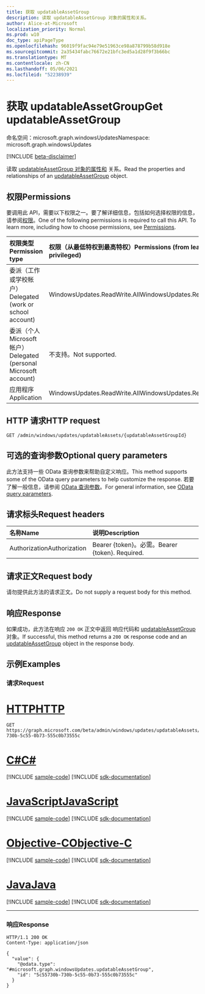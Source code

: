 ```yaml
---
title: 获取 updatableAssetGroup
description: 读取 updatableAssetGroup 对象的属性和关系。
author: Alice-at-Microsoft
localization_priority: Normal
ms.prod: w10
doc_type: apiPageType
ms.openlocfilehash: 96019f9fac94e79e51963ce98a878799b58d918e
ms.sourcegitcommit: 2a35434fabc76672e21bfc3ed5a1d28f9f3b66bc
ms.translationtype: MT
ms.contentlocale: zh-CN
ms.lasthandoff: 05/06/2021
ms.locfileid: "52238939"
---
```

# <a name="get-updatableassetgroup"></a><span data-ttu-id="d30c0-103">获取 updatableAssetGroup</span><span class="sxs-lookup"><span data-stu-id="d30c0-103">Get updatableAssetGroup</span></span>
<span data-ttu-id="d30c0-104">命名空间：microsoft.graph.windowsUpdates</span><span class="sxs-lookup"><span data-stu-id="d30c0-104">Namespace: microsoft.graph.windowsUpdates</span></span>

[!INCLUDE [beta-disclaimer](../../includes/beta-disclaimer.md)]

<span data-ttu-id="d30c0-105">读取 [updatableAssetGroup 对象的属性和](../resources/windowsupdates-updatableassetgroup.md) 关系。</span><span class="sxs-lookup"><span data-stu-id="d30c0-105">Read the properties and relationships of an [updatableAssetGroup](../resources/windowsupdates-updatableassetgroup.md) object.</span></span>

## <a name="permissions"></a><span data-ttu-id="d30c0-106">权限</span><span class="sxs-lookup"><span data-stu-id="d30c0-106">Permissions</span></span>
<span data-ttu-id="d30c0-p101">要调用此 API，需要以下权限之一。要了解详细信息，包括如何选择权限的信息，请参阅[权限](/graph/permissions-reference)。</span><span class="sxs-lookup"><span data-stu-id="d30c0-p101">One of the following permissions is required to call this API. To learn more, including how to choose permissions, see [Permissions](/graph/permissions-reference).</span></span>

|<span data-ttu-id="d30c0-109">权限类型</span><span class="sxs-lookup"><span data-stu-id="d30c0-109">Permission type</span></span>|<span data-ttu-id="d30c0-110">权限（从最低特权到最高特权）</span><span class="sxs-lookup"><span data-stu-id="d30c0-110">Permissions (from least to most privileged)</span></span>|
|:---|:---|
|<span data-ttu-id="d30c0-111">委派（工作或学校帐户）</span><span class="sxs-lookup"><span data-stu-id="d30c0-111">Delegated (work or school account)</span></span>|<span data-ttu-id="d30c0-112">WindowsUpdates.ReadWrite.All</span><span class="sxs-lookup"><span data-stu-id="d30c0-112">WindowsUpdates.ReadWrite.All</span></span>|
|<span data-ttu-id="d30c0-113">委派（个人 Microsoft 帐户）</span><span class="sxs-lookup"><span data-stu-id="d30c0-113">Delegated (personal Microsoft account)</span></span>|<span data-ttu-id="d30c0-114">不支持。</span><span class="sxs-lookup"><span data-stu-id="d30c0-114">Not supported.</span></span>|
|<span data-ttu-id="d30c0-115">应用程序</span><span class="sxs-lookup"><span data-stu-id="d30c0-115">Application</span></span>|<span data-ttu-id="d30c0-116">WindowsUpdates.ReadWrite.All</span><span class="sxs-lookup"><span data-stu-id="d30c0-116">WindowsUpdates.ReadWrite.All</span></span>|

## <a name="http-request"></a><span data-ttu-id="d30c0-117">HTTP 请求</span><span class="sxs-lookup"><span data-stu-id="d30c0-117">HTTP request</span></span>

<!-- {
  "blockType": "ignored"
}
-->
``` http
GET /admin/windows/updates/updatableAssets/{updatableAssetGroupId}
```

## <a name="optional-query-parameters"></a><span data-ttu-id="d30c0-118">可选的查询参数</span><span class="sxs-lookup"><span data-stu-id="d30c0-118">Optional query parameters</span></span>
<span data-ttu-id="d30c0-119">此方法支持一些 OData 查询参数来帮助自定义响应。</span><span class="sxs-lookup"><span data-stu-id="d30c0-119">This method supports some of the OData query parameters to help customize the response.</span></span> <span data-ttu-id="d30c0-120">若要了解一般信息，请参阅 [OData 查询参数](/graph/query-parameters)。</span><span class="sxs-lookup"><span data-stu-id="d30c0-120">For general information, see [OData query parameters](/graph/query-parameters).</span></span>

## <a name="request-headers"></a><span data-ttu-id="d30c0-121">请求标头</span><span class="sxs-lookup"><span data-stu-id="d30c0-121">Request headers</span></span>
|<span data-ttu-id="d30c0-122">名称</span><span class="sxs-lookup"><span data-stu-id="d30c0-122">Name</span></span>|<span data-ttu-id="d30c0-123">说明</span><span class="sxs-lookup"><span data-stu-id="d30c0-123">Description</span></span>|
|:---|:---|
|<span data-ttu-id="d30c0-124">Authorization</span><span class="sxs-lookup"><span data-stu-id="d30c0-124">Authorization</span></span>|<span data-ttu-id="d30c0-p103">Bearer {token}。必需。</span><span class="sxs-lookup"><span data-stu-id="d30c0-p103">Bearer {token}. Required.</span></span>|

## <a name="request-body"></a><span data-ttu-id="d30c0-127">请求正文</span><span class="sxs-lookup"><span data-stu-id="d30c0-127">Request body</span></span>
<span data-ttu-id="d30c0-128">请勿提供此方法的请求正文。</span><span class="sxs-lookup"><span data-stu-id="d30c0-128">Do not supply a request body for this method.</span></span>

## <a name="response"></a><span data-ttu-id="d30c0-129">响应</span><span class="sxs-lookup"><span data-stu-id="d30c0-129">Response</span></span>

<span data-ttu-id="d30c0-130">如果成功，此方法在响应 `200 OK` 正文中返回 响应代码和 [updatableAssetGroup](../resources/windowsupdates-updatableassetgroup.md) 对象。</span><span class="sxs-lookup"><span data-stu-id="d30c0-130">If successful, this method returns a `200 OK` response code and an [updatableAssetGroup](../resources/windowsupdates-updatableassetgroup.md) object in the response body.</span></span>

## <a name="examples"></a><span data-ttu-id="d30c0-131">示例</span><span class="sxs-lookup"><span data-stu-id="d30c0-131">Examples</span></span>

### <a name="request"></a><span data-ttu-id="d30c0-132">请求</span><span class="sxs-lookup"><span data-stu-id="d30c0-132">Request</span></span>

# <a name="http"></a>[<span data-ttu-id="d30c0-133">HTTP</span><span class="sxs-lookup"><span data-stu-id="d30c0-133">HTTP</span></span>](#tab/http)
<!-- {
  "blockType": "request",
  "name": "get_updatableassetgroup"
}
-->
``` http
GET https://graph.microsoft.com/beta/admin/windows/updates/updatableAssets/5c55730b-730b-5c55-0b73-555c0b73555c
```
# <a name="c"></a>[<span data-ttu-id="d30c0-134">C#</span><span class="sxs-lookup"><span data-stu-id="d30c0-134">C#</span></span>](#tab/csharp)
[!INCLUDE [sample-code](../includes/snippets/csharp/get-updatableassetgroup-csharp-snippets.md)]
[!INCLUDE [sdk-documentation](../includes/snippets/snippets-sdk-documentation-link.md)]

# <a name="javascript"></a>[<span data-ttu-id="d30c0-135">JavaScript</span><span class="sxs-lookup"><span data-stu-id="d30c0-135">JavaScript</span></span>](#tab/javascript)
[!INCLUDE [sample-code](../includes/snippets/javascript/get-updatableassetgroup-javascript-snippets.md)]
[!INCLUDE [sdk-documentation](../includes/snippets/snippets-sdk-documentation-link.md)]

# <a name="objective-c"></a>[<span data-ttu-id="d30c0-136">Objective-C</span><span class="sxs-lookup"><span data-stu-id="d30c0-136">Objective-C</span></span>](#tab/objc)
[!INCLUDE [sample-code](../includes/snippets/objc/get-updatableassetgroup-objc-snippets.md)]
[!INCLUDE [sdk-documentation](../includes/snippets/snippets-sdk-documentation-link.md)]

# <a name="java"></a>[<span data-ttu-id="d30c0-137">Java</span><span class="sxs-lookup"><span data-stu-id="d30c0-137">Java</span></span>](#tab/java)
[!INCLUDE [sample-code](../includes/snippets/java/get-updatableassetgroup-java-snippets.md)]
[!INCLUDE [sdk-documentation](../includes/snippets/snippets-sdk-documentation-link.md)]

---



### <a name="response"></a><span data-ttu-id="d30c0-138">响应</span><span class="sxs-lookup"><span data-stu-id="d30c0-138">Response</span></span>

<!-- {
  "blockType": "response",
  "truncated": true,
  "@odata.type": "microsoft.graph.windowsUpdates.updatableAssetGroup"
}
-->
``` http
HTTP/1.1 200 OK
Content-Type: application/json

{
  "value": {
    "@odata.type": "#microsoft.graph.windowsUpdates.updatableAssetGroup",
    "id": "5c55730b-730b-5c55-0b73-555c0b73555c"
  }
}
```

